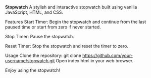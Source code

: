**Stopwatch**
A stylish and interactive stopwatch built using vanilla JavaScript, HTML, and CSS.

Features
Start Timer: Begin the stopwatch and continue from the last paused time or start from zero if never started.

Stop Timer: Pause the stopwatch.

Reset Timer: Stop the stopwatch and reset the timer to zero.

Usage
Clone the repository: git clone https://github.com/your-username/stopwatch.git
Open index.html in your web browser.

Enjoy using the stopwatch!

